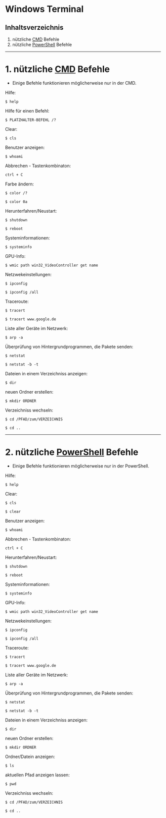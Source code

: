 # Windows Terminal


## Inhaltsverzeichnis
1. nützliche [CMD](https://de.wikipedia.org/wiki/Cmd.exe) Befehle
2. nützliche [PowerShell](https://de.wikipedia.org/wiki/PowerShell) Befehle


-----------------------------------------------------------------------------


# 1. nützliche [CMD](https://de.wikipedia.org/wiki/Cmd.exe) Befehle

- Einige Befehle funktionieren möglicherweise nur in der CMD.


Hilfe:
```
$ help
```

Hilfe für einen Befehl: 
```
$ PLATZHALTER-BEFEHL /?
```

Clear:
```
$ cls
```

Benutzer anzeigen:
```
$ whoami
```

Abbrechen - Tastenkombinaton: 
```
ctrl + C
```

Farbe ändern:
```
$ color /?
```
```
$ color 0a
```

Herunterfahren/Neustart:
```
$ shutdown
```
```
$ reboot
```

Systeminformationen:
```
$ systeminfo
```

GPU-Info:
```
$ wmic path win32_VideoController get name
```

Netzwekeinstellungen:
```
$ ipconfig
```
```
$ ipconfig /all
```

Traceroute:
```
$ tracert
```
```
$ tracert www.google.de
```

Liste aller Geräte im Netzwerk:
```
$ arp -a
```

Überprüfung von Hintergrundprogrammen, die Pakete senden:
```
$ netstat
```
```
$ netstat -b -t
```

Dateien in einem Verzeichniss anzeigen:
```
$ dir
```

neuen Ordner erstellen:
```
$ mkdir ORDNER
```

Verzeichniss wechseln:
```
$ cd /PFAD/zum/VERZEICHNIS
```
```
$ cd ..
```


-----------------------------------------------------------------------------


# 2. nützliche [PowerShell](https://de.wikipedia.org/wiki/PowerShell) Befehle

- Einige Befehle funktionieren möglicherweise nur in der PowerShell.


Hilfe:
```
$ help
```

Clear:
```
$ cls
```
```
$ clear
```

Benutzer anzeigen:
```
$ whoami
```

Abbrechen - Tastenkombinaton: 
```
ctrl + C
```

Herunterfahren/Neustart:
```
$ shutdown
```
```
$ reboot
```

Systeminformationen:
```
$ systeminfo
```

GPU-Info:
```
$ wmic path win32_VideoController get name
```

Netzwekeinstellungen:
```
$ ipconfig
```
```
$ ipconfig /all
```

Traceroute:
```
$ tracert
```
```
$ tracert www.google.de
```

Liste aller Geräte im Netzwerk:
```
$ arp -a
```

Überprüfung von Hintergrundprogrammen, die Pakete senden:
```
$ netstat
```
```
$ netstat -b -t
```

Dateien in einem Verzeichniss anzeigen:
```
$ dir
```

neuen Ordner erstellen:
```
$ mkdir ORDNER
```

Ordner/Datein anzeigen:
```
$ ls
```

aktuellen Pfad anzeigen lassen:
```
$ pwd
```

Verzeichniss wechseln:
```
$ cd /PFAD/zum/VERZEICHNIS
```
```
$ cd ..
```
